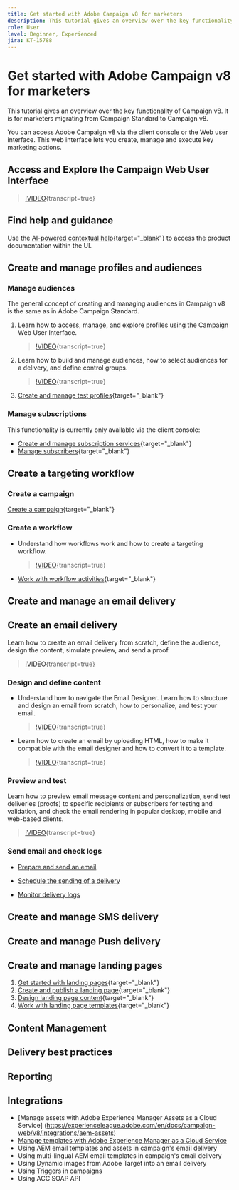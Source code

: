 ```yaml
---
title: Get started with Adobe Campaign v8 for marketers
description: This tutorial gives an overview over the key functionality of Campaign v8. It is for marketers migrating from Campaign Standard to Campaign v8.
role: User
level: Beginner, Experienced
jira: KT-15788
---
```


# Get started with Adobe Campaign v8 for marketers

This tutorial gives an overview over the key functionality of Campaign v8. It is for marketers migrating from Campaign Standard to Campaign v8.

You can access Adobe Campaign v8 via the client console or the Web user interface. This web interface lets you create, manage and execute key marketing actions. 

## Access and Explore the Campaign Web User Interface

>[!VIDEO](https://video.tv.adobe.com/v/3427278?quality=12&learn=on){transcript=true}

## Find help and guidance

Use the [AI-powered contextual help](https://experienceleague.adobe.com/en/docs/campaign-web/v8/start/using-ai){target="_blank"} to access the product documentation within the UI. 


## Create and manage profiles and audiences

### Manage audiences

The general concept of creating and managing audiences in Campaign v8 is the same as in Adobe Campaign Standard.

1. Learn how to access, manage, and explore profiles using the Campaign Web User Interface.

    >[!VIDEO](https://video.tv.adobe.com/v/3427293?quality=12&learn=on){transcript=true}

2. Learn how to build and manage audiences, how to select audiences for a delivery, and define control groups.

    >[!VIDEO](https://video.tv.adobe.com/v/3425861?quality=12&learn=on){transcript=true}

3. [Create and manage test profiles](https://experienceleague.adobe.com/en/docs/campaign-web/v8/audiences/work-with-profiles/test-profiles){target="_blank"}

### Manage subscriptions

This functionality is currently only available via the client console: 

* [Create and manage subscription services](https://experienceleague.adobe.com/en/docs/campaign-web/v8/audiences/work-with-services/manage-services){target="_blank"}
* [Manage subscribers](https://experienceleague.adobe.com/en/docs/campaign-web/v8/audiences/work-with-services/manage-subscribers){target="_blank"}

## Create a targeting workflow

### Create a campaign 

[Create a campaign](https://experienceleague.adobe.com/docs/campaign-web/v8/campaigns/gs-campaigns.html?lang=en){target="_blank"}

### Create a workflow

* Understand how workflows work and how to create a targeting workflow.

    >[!VIDEO](https://video.tv.adobe.com/v/3425873?quality=12&learn=on){transcript=true}

* [Work with workflow activities](https://experienceleague.adobe.com/en/docs/campaign-web/v8/wf/design-workflows/about-activities){target="_blank"}

## Create and manage an email delivery

## Create an email delivery

Learn how to create an email delivery from scratch, define the audience, design the content, simulate preview, and send a proof.
  
>[!VIDEO](https://video.tv.adobe.com/v/3425866?quality=12&learn=on){transcript=true}

### Design and define content

* Understand how to navigate the Email Designer. Learn how to structure and design an email from scratch, how to personalize, and test your email.
  
    >[!VIDEO](https://video.tv.adobe.com/v/3425867?quality=12&learn=on){transcript=true}

* Learn how to create an email by uploading HTML, how to make it compatible with the email designer and how to convert it to a template.

    >[!VIDEO](https://video.tv.adobe.com/v/3427633?quality=12&learn=on){transcript=true}

### Preview and test

Learn how to preview email message content and personalization, send test deliveries (proofs) to specific recipients or subscribers for testing and validation, and check the email rendering in popular desktop, mobile and web-based clients.

>[!VIDEO](https://video.tv.adobe.com/v/3425862?quality=12&learn=on){transcript=true}

### Send email and check logs

* [Prepare and send an email](https://experienceleague.adobe.com/en/docs/campaign-web/v8/msg/email/monitor/prepare-send)
* [Schedule the sending of a delivery](https://experienceleague.adobe.com/en/docs/campaign-web/v8/msg/email/monitor/schedule-sending)

* [Monitor delivery logs](https://experienceleague.adobe.com/en/docs/campaign-web/v8/msg/email/monitor/delivery-logs)
  

## Create and manage SMS delivery

## Create and manage Push delivery

## Create and manage landing pages

1. [Get started with landing pages](https://experienceleague.adobe.com/en/docs/campaign-web/v8/landing-pages/get-started-lp){target="_blank"}
2. [Create and publish a landing page](https://experienceleague.adobe.com/en/docs/campaign-web/v8/landing-pages/create-lp){target="_blank"}
3. [Design landing page content](https://experienceleague.adobe.com/en/docs/campaign-web/v8/landing-pages/lp-content){target="_blank"}
4.  [Work with landing page templates](https://experienceleague.adobe.com/en/docs/campaign-web/v8/landing-pages/lp-templates){target="_blank"}

## Content Management

## Delivery best practices

## Reporting

## Integrations

* [Manage assets with Adobe Experience Manager Assets as a Cloud Service] (https://experienceleague.adobe.com/en/docs/campaign-web/v8/integrations/aem-assets)
* [Manage templates with Adobe Experience Manager as a Cloud Service](https://experienceleague.adobe.com/en/docs/campaign-web/v8/integrations/aem-content)
* Using AEM email templates and assets in campaign's email delivery
* Using multi-lingual AEM email templates in campaign's email delivery 
* Using Dynamic images from Adobe Target into an email delivery
* Using Triggers in campaigns
* Using ACC SOAP API
